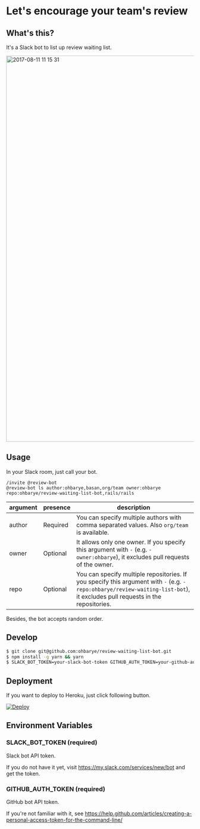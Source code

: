 # Let's encourage your team's review

## What's this?

It's a Slack bot to list up review waiting list.

<img width="1035" alt="2017-08-11 11 15 31" src="https://user-images.githubusercontent.com/1811616/29199753-659fd0e2-7e8a-11e7-8435-99daa8c0b233.png">


## Usage

In your Slack room, just call your bot.

```
/invite @review-bot
@review-bot ls author:ohbarye,basan,org/team owner:ohbarye repo:ohbarye/review-waiting-list-bot,rails/rails
```

argument | presence | description
--- | --- | ---
author | Required | You can specify multiple authors with comma separated values. Also `org/team` is available.
owner | Optional | It allows only one owner. If you specify this argument with `-` (e.g. `-owner:ohbarye`), it excludes pull requests of the owner.
repo | Optional | You can specify multiple repositories. If you specify this argument with `-` (e.g. `-repo:ohbarye/review-waiting-list-bot`), it excludes pull requests in the repositories.

Besides, the bot accepts random order.

## Develop

```sh
$ git clone git@github.com:ohbarye/review-waiting-list-bot.git
$ npm install -g yarn && yarn
$ SLACK_BOT_TOKEN=your-slack-bot-token GITHUB_AUTH_TOKEN=your-github-auth-token node index.js
```

## Deployment

If you want to deploy to Heroku, just click following button.

[![Deploy](https://www.herokucdn.com/deploy/button.svg)](https://heroku.com/deploy)

## Environment Variables

### SLACK_BOT_TOKEN (required)

Slack bot API token.

If you do not have it yet, visit https://my.slack.com/services/new/bot and get the token.


### GITHUB_AUTH_TOKEN (required)

GitHub bot API token.
 
If you're not familiar with it, see https://help.github.com/articles/creating-a-personal-access-token-for-the-command-line/
